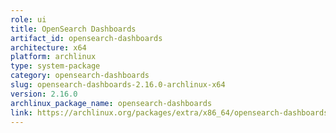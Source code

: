 ```yaml
---
role: ui
title: OpenSearch Dashboards
artifact_id: opensearch-dashboards
architecture: x64
platform: archlinux
type: system-package
category: opensearch-dashboards
slug: opensearch-dashboards-2.16.0-archlinux-x64
version: 2.16.0
archlinux_package_name: opensearch-dashboards
link: https://archlinux.org/packages/extra/x86_64/opensearch-dashboards/
---
```

